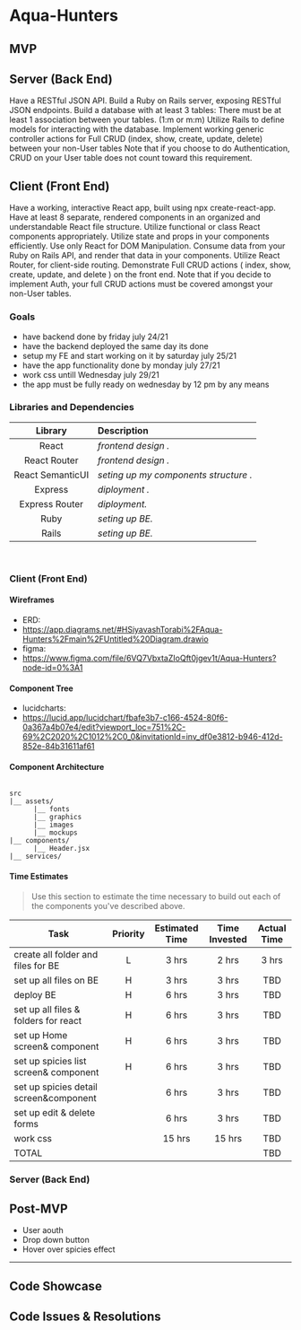 # Aqua-Hunters

## MVP

## Server (Back End)
Have a RESTful JSON API.
Build a Ruby on Rails server, exposing RESTful JSON endpoints.
Build a database with at least 3 tables:
There must be at least 1 association between your tables. (1:m or m:m)
Utilize Rails to define models for interacting with the database.
Implement working generic controller actions for Full CRUD (index, show, create, update, delete) between your non-User tables
Note that if you choose to do Authentication, CRUD on your User table does not count toward this requirement.

## Client (Front End)
Have a working, interactive React app, built using npx create-react-app.
Have at least 8 separate, rendered components in an organized and understandable React file structure.
Utilize functional or class React components appropriately.
Utilize state and props in your components efficiently.
Use only React for DOM Manipulation.
Consume data from your Ruby on Rails API, and render that data in your components.
Utilize React Router, for client-side routing.
Demonstrate Full CRUD actions ( index, show, create, update, and delete ) on the front end.
Note that if you decide to implement Auth, your full CRUD actions must be covered amongst your non-User tables.

### Goals
- have backend done by friday july 24/21
- have the backend deployed the same day its done
- setup my FE and start working on it by saturday july 25/21
- have the app functionality done by monday july 27/21
- work css untill Wednesday july 29/21
- the app must be fully ready on wednesday by 12 pm by any means

### Libraries and Dependencies


|     Library      | Description                                |
| :--------------: | :----------------------------------------- |
|      React       | _frontend design ._ |
|   React Router   | _frontend design ._ |
| React SemanticUI | _seting up my components structure ._ |
|     Express      | _diployment ._ |
|  Express Router  | _diployment._ |
|  Ruby  | _seting up BE._ |
|  Rails  | _seting up BE._ |

<br>

### Client (Front End)

#### Wireframes
- ERD:
- https://app.diagrams.net/#HSiyavashTorabi%2FAqua-Hunters%2Fmain%2FUntitled%20Diagram.drawio
- figma:
- https://www.figma.com/file/6VQ7VbxtaZIoQft0jgev1t/Aqua-Hunters?node-id=0%3A1
#### Component Tree
 - lucidcharts: 
 - https://lucid.app/lucidchart/fbafe3b7-c166-4524-80f6-0a367a4b07e4/edit?viewport_loc=751%2C-69%2C2020%2C1012%2C0_0&invitationId=inv_df0e3812-b946-412d-852e-84b31611af61
#### Component Architecture

``` structure

src
|__ assets/
      |__ fonts
      |__ graphics
      |__ images
      |__ mockups
|__ components/
      |__ Header.jsx
|__ services/

```

#### Time Estimates

> Use this section to estimate the time necessary to build out each of the components you've described above.

| Task                | Priority | Estimated Time | Time Invested | Actual Time |
| ------------------- | :------: | :------------: | :-----------: | :---------: |
| create all folder and files for BE|    L     |     3 hrs      |     2 hrs     |    3 hrs    |
|set up all files on BE|    H     |     3 hrs      |    3 hrs    |     TBD     |
|  deploy BE|H|     6 hrs      |     3 hrs     |     TBD     |
| set up all files & folders for react |  H |     6 hrs      |     3 hrs     |     TBD     |
| set up Home screen& component |  H  |     6 hrs      |     3 hrs     |     TBD     |
| set up spicies list screen& component |  H  |     6 hrs      |     3 hrs     |     TBD     |
| set up spicies detail screen&component   |          |     6 hrs      |     3 hrs     |     TBD     |
| set up edit & delete forms |          |     6 hrs      |     3 hrs     |     TBD     |
| work css|          |     15 hrs      |     15 hrs     |     TBD     |
| TOTAL               |          |       |        |     TBD     |


### Server (Back End)


## Post-MVP
- User aouth 
- Drop down button
- Hover over spicies effect

***

## Code Showcase


## Code Issues & Resolutions
